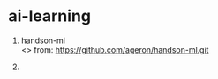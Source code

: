 # ai-learning

1. handson-ml  
<<Hands-on Machine Learning with Scikit-Learn and TensorFlow>>
 from: https://github.com/ageron/handson-ml.git
 
2. 